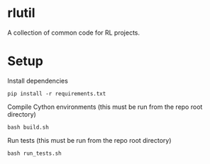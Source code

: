 # rlutil
A collection of common code for RL projects.

# Setup
Install dependencies
```
pip install -r requirements.txt
```

Compile Cython environments (this must be run from the repo root directory)
```
bash build.sh
```

Run tests (this must be run from the repo root directory)
```
bash run_tests.sh
```
